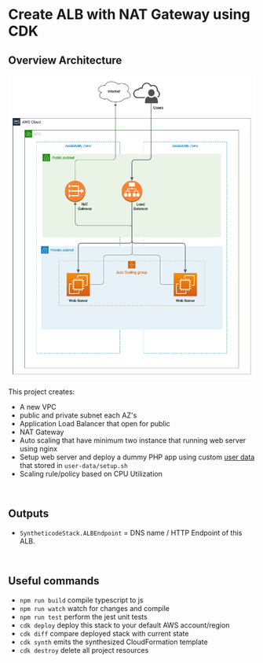 # Create ALB with NAT Gateway using CDK

## Overview Architecture

<p align="center">
  <img width="600" height="auto" src="docs/assets/alb-with-natgw.png" alt="EC2 Web Server Architecture">
</p>

This project creates:

- A new VPC
- public and private subnet each AZ's
- Application Load Balancer that open for public
- NAT Gateway
- Auto scaling that have minimum two instance that running web server using nginx
- Setup web server and deploy a dummy PHP app using custom [user data](https://docs.aws.amazon.com/AWSEC2/latest/UserGuide/user-data.html) that stored in `user-data/setup.sh`
- Scaling rule/policy based on CPU Utilization

</br>

## Outputs

- `SyntheticodeStack.ALBEndpoint` = DNS name / HTTP Endpoint of this ALB.

</br>

## Useful commands

- `npm run build` compile typescript to js
- `npm run watch` watch for changes and compile
- `npm run test` perform the jest unit tests
- `cdk deploy` deploy this stack to your default AWS account/region
- `cdk diff` compare deployed stack with current state
- `cdk synth` emits the synthesized CloudFormation template
- `cdk destroy` delete all project resources
